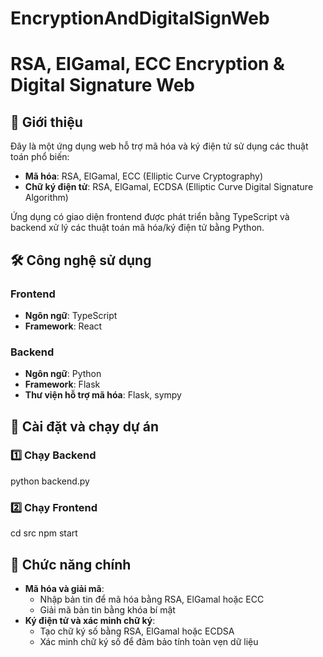 # EncryptionAndDigitalSignWeb
# RSA, ElGamal, ECC Encryption & Digital Signature Web

## 📌 Giới thiệu
Đây là một ứng dụng web hỗ trợ mã hóa và ký điện tử sử dụng các thuật toán phổ biến:
- **Mã hóa**: RSA, ElGamal, ECC (Elliptic Curve Cryptography)
- **Chữ ký điện tử**: RSA, ElGamal, ECDSA (Elliptic Curve Digital Signature Algorithm)

Ứng dụng có giao diện frontend được phát triển bằng TypeScript và backend xử lý các thuật toán mã hóa/ký điện tử bằng Python.

## 🛠 Công nghệ sử dụng
### Frontend
- **Ngôn ngữ**: TypeScript
- **Framework**: React 

### Backend
- **Ngôn ngữ**: Python
- **Framework**: Flask
- **Thư viện hỗ trợ mã hóa**: Flask, sympy

## 🔧 Cài đặt và chạy dự án
### 1️⃣ Chạy Backend
python backend.py

### 2️⃣ Chạy Frontend
cd src
npm start

## 🚀 Chức năng chính
- **Mã hóa và giải mã**:
  - Nhập bản tin để mã hóa bằng RSA, ElGamal hoặc ECC
  - Giải mã bản tin bằng khóa bí mật
- **Ký điện tử và xác minh chữ ký**:
  - Tạo chữ ký số bằng RSA, ElGamal hoặc ECDSA
  - Xác minh chữ ký số để đảm bảo tính toàn vẹn dữ liệu
